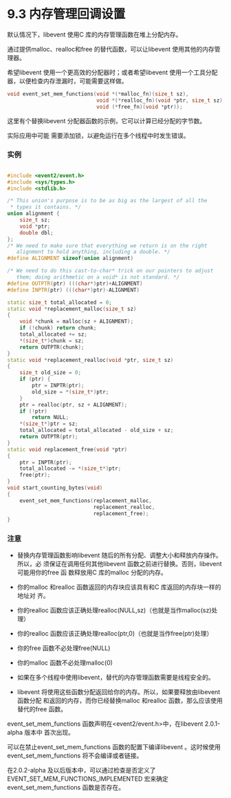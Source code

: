 # 9.3 内存管理回调设置


默认情况下，libevent 使用C 库的内存管理函数在堆上分配内存。

通过提供malloc、realloc和free 的替代函数，可以让libevent 使用其他的内存管理器。


希望libevent 使用一个更高效的分配器时；或者希望libevent 使用一个工具分配器，以便检查内存泄漏时，可能需要这样做。



```cpp
void event_set_mem_functions(void *(*malloc_fn)(size_t sz),
                             void *(*realloc_fn)(void *ptr, size_t sz),
                             void (*free_fn)(void *ptr));
```

这里有个替换libevent 分配器函数的示例，它可以计算已经分配的字节数。

实际应用中可能
需要添加锁，以避免运行在多个线程中时发生错误。

### 实例

```cpp

#include <event2/event.h>
#include <sys/types.h>
#include <stdlib.h>

/* This union's purpose is to be as big as the largest of all the
 * types it contains. */
union alignment {
    size_t sz;
    void *ptr;
    double dbl;
};
/* We need to make sure that everything we return is on the right
   alignment to hold anything, including a double. */
#define ALIGNMENT sizeof(union alignment)

/* We need to do this cast-to-char* trick on our pointers to adjust
   them; doing arithmetic on a void* is not standard. */
#define OUTPTR(ptr) (((char*)ptr)+ALIGNMENT)
#define INPTR(ptr) (((char*)ptr)-ALIGNMENT)

static size_t total_allocated = 0;
static void *replacement_malloc(size_t sz)
{
    void *chunk = malloc(sz + ALIGNMENT);
    if (!chunk) return chunk;
    total_allocated += sz;
    *(size_t*)chunk = sz;
    return OUTPTR(chunk);
}
static void *replacement_realloc(void *ptr, size_t sz)
{
    size_t old_size = 0;
    if (ptr) {
        ptr = INPTR(ptr);
        old_size = *(size_t*)ptr;
    }
    ptr = realloc(ptr, sz + ALIGNMENT);
    if (!ptr)
        return NULL;
    *(size_t*)ptr = sz;
    total_allocated = total_allocated - old_size + sz;
    return OUTPTR(ptr);
}
static void replacement_free(void *ptr)
{
    ptr = INPTR(ptr);
    total_allocated -= *(size_t*)ptr;
    free(ptr);
}
void start_counting_bytes(void)
{
    event_set_mem_functions(replacement_malloc,
                            replacement_realloc,
                            replacement_free);
}

```


### 注意

* 替换内存管理函数影响libevent 随后的所有分配、调整大小和释放内存操作。所以，必
须保证在调用任何其他libevent 函数之前进行替换。否则，libevent 可能用你的free 函
数释放用C 库的malloc 分配的内存。


* 你的malloc 和realloc 函数返回的内存块应该具有和C 库返回的内存块一样的地址对
齐。


* 你的realloc 函数应该正确处理realloc(NULL,sz)（也就是当作malloc(sz)处理）

* 你的realloc 函数应该正确处理realloc(ptr,0)（也就是当作free(ptr)处理）

* 你的free 函数不必处理free(NULL)

* 你的malloc 函数不必处理malloc(0)

* 如果在多个线程中使用libevent，替代的内存管理函数需要是线程安全的。

* libevent 将使用这些函数分配返回给你的内存。所以，如果要释放由libevent 函数分配
和返回的内存，而你已经替换malloc 和realloc 函数，那么应该使用替代的free 函数。


event_set_mem_functions 函数声明在<event2/event.h>中，在libevent 2.0.1-alpha 版本中
首次出现。

可以在禁止event_set_mem_functions 函数的配置下编译libevent 。这时候使用
event_set_mem_functions 将不会编译或者链接。

在2.0.2-alpha 及以后版本中，可以通过检查是否定义了EVENT_SET_MEM_FUNCTIONS_IMPLEMENTED 宏来确定event_set_mem_functions 函数是否存在。









